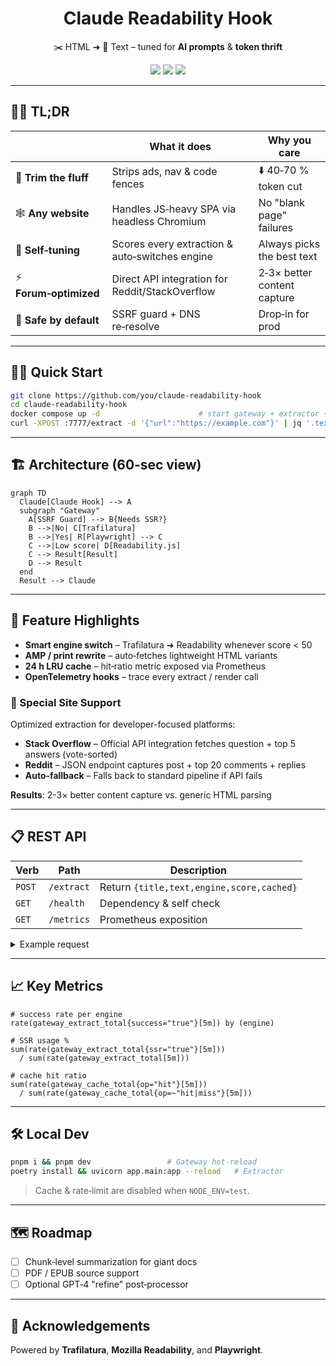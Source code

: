 <h1 align="center">Claude Readability Hook</h1>
<p align="center">
  ✂️ HTML ➜ 📜 Text – tuned for <b>AI prompts</b> &amp; <b>token thrift</b>
</p>
<p align="center">
  <img src="https://img.shields.io/badge/built%20with-TypeScript %26 Python-blue" />
  <img src="https://img.shields.io/badge/extraction-Trafilatura %E2%86%92 Readability %2B APIs-yellow" />
  <img src="https://img.shields.io/badge/SSR-Playwright-critical" />
</p>

---

## 👩‍💻 TL;DR

|  | What it does | Why you care |
|---|---|---|
| 🧹 **Trim the fluff** | Strips ads, nav &amp; code fences | ⬇️ 40‑70 % token cut |
| 🕸️ **Any website** | Handles JS‑heavy SPA via headless Chromium | No "blank page" failures |
| 🧠 **Self‑tuning** | Scores every extraction &amp; auto‑switches engine | Always picks the best text |
| ⚡ **Forum‑optimized** | Direct API integration for Reddit/StackOverflow | 2‑3× better content capture |
| 🔐 **Safe by default** | SSRF guard + DNS re‑resolve | Drop‑in for prod |

---

## 🏃‍♂️ Quick Start

```bash
git clone https://github.com/you/claude-readability-hook
cd claude-readability-hook
docker compose up -d                      # start gateway + extractor + renderer
curl -XPOST :7777/extract -d '{"url":"https://example.com"}' | jq '.text | length'
```

---

## 🏗️ Architecture (60‑sec view)

```mermaid
graph TD
  Claude[Claude Hook] --> A
  subgraph "Gateway"
    A[SSRF Guard] --> B{Needs SSR?}
    B -->|No| C[Trafilatura]
    B -->|Yes| R[Playwright] --> C
    C -->|Low score| D[Readability.js]
    C --> Result[Result]
    D --> Result
  end
  Result --> Claude
```

---

## 🚀 Feature Highlights

* **Smart engine switch** – Trafilatura ➜ Readability whenever score &lt; 50  
* **AMP / print rewrite** – auto‑fetches lightweight HTML variants  
* **24 h LRU cache** – hit‑ratio metric exposed via Prometheus  
* **OpenTelemetry hooks** – trace every extract / render call

### 🎯 Special Site Support

Optimized extraction for developer-focused platforms:

* **Stack Overflow** – Official API integration fetches question + top 5 answers (vote-sorted)
* **Reddit** – JSON endpoint captures post + top 20 comments + replies  
* **Auto-fallback** – Falls back to standard pipeline if API fails

**Results**: 2-3× better content capture vs. generic HTML parsing

---

## 📋 REST API

| Verb | Path | Description |
|------|------|-------------|
| `POST` | `/extract` | Return `{title,text,engine,score,cached}` |
| `GET`  | `/health`  | Dependency & self check |
| `GET`  | `/metrics` | Prometheus exposition |

<details>
<summary>Example request</summary>

```bash
curl -XPOST :7777/extract \
     -H 'Content-Type: application/json' \
     -d '{"url":"https://news.ycombinator.com/item?id=39237223"}'
```

</details>

---

## 📈 Key Metrics

```promql
# success rate per engine
rate(gateway_extract_total{success="true"}[5m]) by (engine)

# SSR usage %
sum(rate(gateway_extract_total{ssr="true"}[5m]))
  / sum(rate(gateway_extract_total[5m]))

# cache hit ratio
sum(rate(gateway_cache_total{op="hit"}[5m]))
  / sum(rate(gateway_cache_total{op=~"hit|miss"}[5m]))
```

---

## 🛠️ Local Dev

```bash
pnpm i && pnpm dev                 # Gateway hot‑reload
poetry install && uvicorn app.main:app --reload   # Extractor
```

> Cache &amp; rate‑limit are disabled when `NODE_ENV=test`.

---

## 🗺️ Roadmap

* [ ] Chunk‑level summarization for giant docs  
* [ ] PDF / EPUB source support  
* [ ] Optional GPT‑4 "refine" post‑processor  

---

## 🙏 Acknowledgements

Powered by **Trafilatura**, **Mozilla Readability**, and **Playwright**.